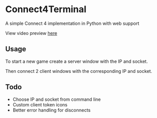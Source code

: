 # Connect4Terminal
A simple Connect 4 implementation in Python with web support

View video preview [here](https://giant.gfycat.com/PortlyCraftyDairycow.webm)

## Usage
To start a new game create a server window with the IP and socket.

Then connect 2 client windows with the corresponding IP and socket.

## Todo
- Choose IP and socket from command line
- Custom client token icons
- Better error handling for disconnects